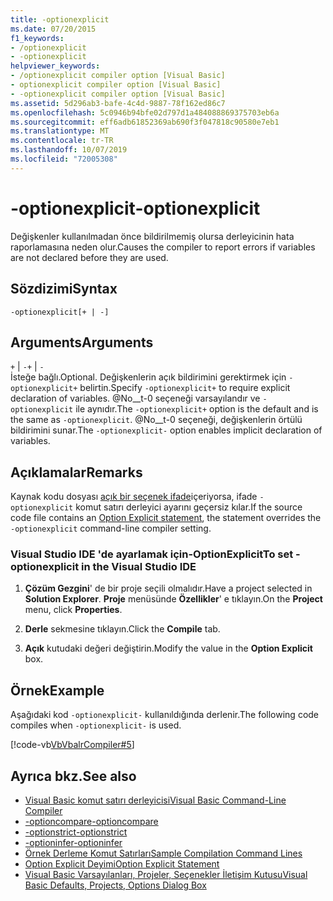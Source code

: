 ```yaml
---
title: -optionexplicit
ms.date: 07/20/2015
f1_keywords:
- /optionexplicit
- -optionexplicit
helpviewer_keywords:
- /optionexplicit compiler option [Visual Basic]
- optionexplicit compiler option [Visual Basic]
- -optionexplicit compiler option [Visual Basic]
ms.assetid: 5d296ab3-bafe-4c4d-9887-78f162ed86c7
ms.openlocfilehash: 5c0946b94bfe02d797d1a484088869375703eb6a
ms.sourcegitcommit: eff6adb61852369ab690f3f047818c90580e7eb1
ms.translationtype: MT
ms.contentlocale: tr-TR
ms.lasthandoff: 10/07/2019
ms.locfileid: "72005308"
---
```

# <a name="-optionexplicit"></a><span data-ttu-id="e8ddb-102">-optionexplicit</span><span class="sxs-lookup"><span data-stu-id="e8ddb-102">-optionexplicit</span></span>
<span data-ttu-id="e8ddb-103">Değişkenler kullanılmadan önce bildirilmemiş olursa derleyicinin hata raporlamasına neden olur.</span><span class="sxs-lookup"><span data-stu-id="e8ddb-103">Causes the compiler to report errors if variables are not declared before they are used.</span></span>  
  
## <a name="syntax"></a><span data-ttu-id="e8ddb-104">Sözdizimi</span><span class="sxs-lookup"><span data-stu-id="e8ddb-104">Syntax</span></span>  
  
```console  
-optionexplicit[+ | -]  
```  
  
## <a name="arguments"></a><span data-ttu-id="e8ddb-105">Arguments</span><span class="sxs-lookup"><span data-stu-id="e8ddb-105">Arguments</span></span>  
 <span data-ttu-id="e8ddb-106">`+` &#124; `-`</span><span class="sxs-lookup"><span data-stu-id="e8ddb-106">`+` &#124; `-`</span></span>  
 <span data-ttu-id="e8ddb-107">İsteğe bağlı.</span><span class="sxs-lookup"><span data-stu-id="e8ddb-107">Optional.</span></span> <span data-ttu-id="e8ddb-108">Değişkenlerin açık bildirimini gerektirmek için `-optionexplicit+` belirtin.</span><span class="sxs-lookup"><span data-stu-id="e8ddb-108">Specify `-optionexplicit+` to require explicit declaration of variables.</span></span> <span data-ttu-id="e8ddb-109">@No__t-0 seçeneği varsayılandır ve `-optionexplicit` ile aynıdır.</span><span class="sxs-lookup"><span data-stu-id="e8ddb-109">The `-optionexplicit+` option is the default and is the same as `-optionexplicit`.</span></span> <span data-ttu-id="e8ddb-110">@No__t-0 seçeneği, değişkenlerin örtülü bildirimini sunar.</span><span class="sxs-lookup"><span data-stu-id="e8ddb-110">The `-optionexplicit-` option enables implicit declaration of variables.</span></span>  
  
## <a name="remarks"></a><span data-ttu-id="e8ddb-111">Açıklamalar</span><span class="sxs-lookup"><span data-stu-id="e8ddb-111">Remarks</span></span>  
 <span data-ttu-id="e8ddb-112">Kaynak kodu dosyası [açık bir seçenek ifade](../../../visual-basic/language-reference/statements/option-explicit-statement.md)içeriyorsa, ifade `-optionexplicit` komut satırı derleyici ayarını geçersiz kılar.</span><span class="sxs-lookup"><span data-stu-id="e8ddb-112">If the source code file contains an [Option Explicit statement](../../../visual-basic/language-reference/statements/option-explicit-statement.md), the statement overrides the `-optionexplicit` command-line compiler setting.</span></span>  
  
### <a name="to-set--optionexplicit-in-the-visual-studio-ide"></a><span data-ttu-id="e8ddb-113">Visual Studio IDE 'de ayarlamak için-OptionExplicit</span><span class="sxs-lookup"><span data-stu-id="e8ddb-113">To set -optionexplicit in the Visual Studio IDE</span></span>  
  
1. <span data-ttu-id="e8ddb-114">**Çözüm Gezgini**' de bir proje seçili olmalıdır.</span><span class="sxs-lookup"><span data-stu-id="e8ddb-114">Have a project selected in **Solution Explorer**.</span></span> <span data-ttu-id="e8ddb-115">**Proje** menüsünde **Özellikler**' e tıklayın.</span><span class="sxs-lookup"><span data-stu-id="e8ddb-115">On the **Project** menu, click **Properties**.</span></span>   
  
2. <span data-ttu-id="e8ddb-116">**Derle** sekmesine tıklayın.</span><span class="sxs-lookup"><span data-stu-id="e8ddb-116">Click the **Compile** tab.</span></span>  
  
3. <span data-ttu-id="e8ddb-117">**Açık** kutudaki değeri değiştirin.</span><span class="sxs-lookup"><span data-stu-id="e8ddb-117">Modify the value in the **Option Explicit** box.</span></span>  
  
## <a name="example"></a><span data-ttu-id="e8ddb-118">Örnek</span><span class="sxs-lookup"><span data-stu-id="e8ddb-118">Example</span></span>  
 <span data-ttu-id="e8ddb-119">Aşağıdaki kod `-optionexplicit-` kullanıldığında derlenir.</span><span class="sxs-lookup"><span data-stu-id="e8ddb-119">The following code compiles when `-optionexplicit-` is used.</span></span>  
  
 [!code-vb[VbVbalrCompiler#5](~/samples/snippets/visualbasic/VS_Snippets_VBCSharp/VbVbalrCompiler/VB/OptionExplicitOff.vb#5)]  
  
## <a name="see-also"></a><span data-ttu-id="e8ddb-120">Ayrıca bkz.</span><span class="sxs-lookup"><span data-stu-id="e8ddb-120">See also</span></span>

- [<span data-ttu-id="e8ddb-121">Visual Basic komut satırı derleyicisi</span><span class="sxs-lookup"><span data-stu-id="e8ddb-121">Visual Basic Command-Line Compiler</span></span>](../../../visual-basic/reference/command-line-compiler/index.md)
- [<span data-ttu-id="e8ddb-122">-optioncompare</span><span class="sxs-lookup"><span data-stu-id="e8ddb-122">-optioncompare</span></span>](../../../visual-basic/reference/command-line-compiler/optioncompare.md)
- [<span data-ttu-id="e8ddb-123">-optionstrict</span><span class="sxs-lookup"><span data-stu-id="e8ddb-123">-optionstrict</span></span>](../../../visual-basic/reference/command-line-compiler/optionstrict.md)
- [<span data-ttu-id="e8ddb-124">-optioninfer</span><span class="sxs-lookup"><span data-stu-id="e8ddb-124">-optioninfer</span></span>](../../../visual-basic/reference/command-line-compiler/optioninfer.md)
- [<span data-ttu-id="e8ddb-125">Örnek Derleme Komut Satırları</span><span class="sxs-lookup"><span data-stu-id="e8ddb-125">Sample Compilation Command Lines</span></span>](../../../visual-basic/reference/command-line-compiler/sample-compilation-command-lines.md)
- [<span data-ttu-id="e8ddb-126">Option Explicit Deyimi</span><span class="sxs-lookup"><span data-stu-id="e8ddb-126">Option Explicit Statement</span></span>](../../../visual-basic/language-reference/statements/option-explicit-statement.md)
- [<span data-ttu-id="e8ddb-127">Visual Basic Varsayılanları, Projeler, Seçenekler İletişim Kutusu</span><span class="sxs-lookup"><span data-stu-id="e8ddb-127">Visual Basic Defaults, Projects, Options Dialog Box</span></span>](/visualstudio/ide/reference/visual-basic-defaults-projects-options-dialog-box)
